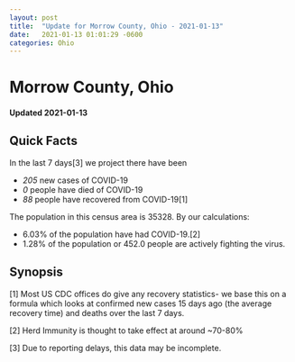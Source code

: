 ```yaml
---
layout: post
title:  "Update for Morrow County, Ohio - 2021-01-13"
date:   2021-01-13 01:01:29 -0600
categories: Ohio
---
```


# Morrow County, Ohio
#### Updated 2021-01-13

## Quick Facts

In the last 7 days[3] we project there have been
- *205* new cases of COVID-19
- *0* people have died of COVID-19
- *88* people have recovered from COVID-19[1]

The population in this census area is 35328. By our calculations:
- 6.03% of the population have had COVID-19.[2]
- 1.28% of the population or 452.0 people are actively fighting the virus.

## Synopsis




[1] Most US CDC offices do give any recovery statistics- we base this on a formula which looks at confirmed new cases
15 days ago (the average recovery time) and deaths over the last 7 days.

[2] Herd Immunity is thought to take effect at around ~70-80%

[3] Due to reporting delays, this data may be incomplete.
 
    